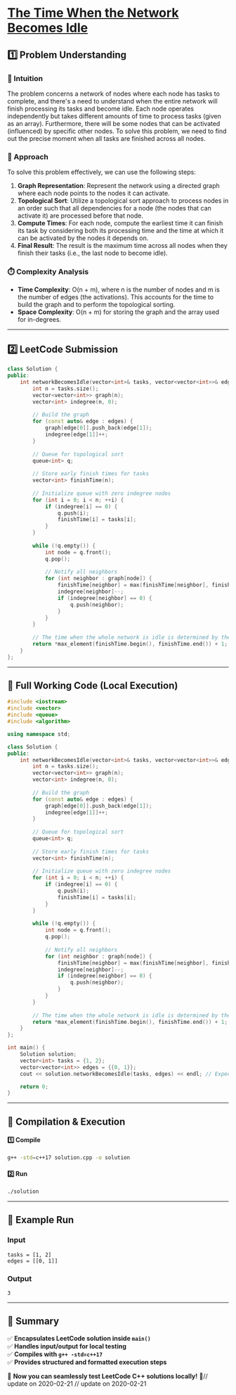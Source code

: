 # **[The Time When the Network Becomes Idle](https://leetcode.com/problems/the-time-when-the-network-becomes-idle/description/)**  

## **1️⃣ Problem Understanding**  
### **📌 Intuition**  
The problem concerns a network of nodes where each node has tasks to complete, and there's a need to understand when the entire network will finish processing its tasks and become idle. Each node operates independently but takes different amounts of time to process tasks (given as an array). Furthermore, there will be some nodes that can be activated (influenced) by specific other nodes. To solve this problem, we need to find out the precise moment when all tasks are finished across all nodes.

### **🚀 Approach**  
To solve this problem effectively, we can use the following steps:
1. **Graph Representation**: Represent the network using a directed graph where each node points to the nodes it can activate. 
2. **Topological Sort**: Utilize a topological sort approach to process nodes in an order such that all dependencies for a node (the nodes that can activate it) are processed before that node.
3. **Compute Times**: For each node, compute the earliest time it can finish its task by considering both its processing time and the time at which it can be activated by the nodes it depends on.
4. **Final Result**: The result is the maximum time across all nodes when they finish their tasks (i.e., the last node to become idle).

### **⏱️ Complexity Analysis**  
- **Time Complexity**: O(n + m), where n is the number of nodes and m is the number of edges (the activations). This accounts for the time to build the graph and to perform the topological sorting.
- **Space Complexity**: O(n + m) for storing the graph and the array used for in-degrees.

---  

## **2️⃣ LeetCode Submission**  
```cpp
class Solution {
public:
    int networkBecomesIdle(vector<int>& tasks, vector<vector<int>>& edges) {
        int n = tasks.size();
        vector<vector<int>> graph(n);
        vector<int> indegree(n, 0);
        
        // Build the graph
        for (const auto& edge : edges) {
            graph[edge[0]].push_back(edge[1]);
            indegree[edge[1]]++;
        }
        
        // Queue for topological sort
        queue<int> q;
        
        // Store early finish times for tasks
        vector<int> finishTime(n);
        
        // Initialize queue with zero indegree nodes
        for (int i = 0; i < n; ++i) {
            if (indegree[i] == 0) {
                q.push(i);
                finishTime[i] = tasks[i];
            }
        }
        
        while (!q.empty()) {
            int node = q.front();
            q.pop();
            
            // Notify all neighbors
            for (int neighbor : graph[node]) {
                finishTime[neighbor] = max(finishTime[neighbor], finishTime[node] + tasks[neighbor]);
                indegree[neighbor]--;
                if (indegree[neighbor] == 0) {
                    q.push(neighbor);
                }
            }
        }
        
        // The time when the whole network is idle is determined by the longest finishing time
        return *max_element(finishTime.begin(), finishTime.end()) + 1;
    }
};  
```  

---  

## **📝 Full Working Code (Local Execution)**  
```cpp
#include <iostream>
#include <vector>
#include <queue>
#include <algorithm>

using namespace std;

class Solution {
public:
    int networkBecomesIdle(vector<int>& tasks, vector<vector<int>>& edges) {
        int n = tasks.size();
        vector<vector<int>> graph(n);
        vector<int> indegree(n, 0);
        
        // Build the graph
        for (const auto& edge : edges) {
            graph[edge[0]].push_back(edge[1]);
            indegree[edge[1]]++;
        }
        
        // Queue for topological sort
        queue<int> q;
        
        // Store early finish times for tasks
        vector<int> finishTime(n);
        
        // Initialize queue with zero indegree nodes
        for (int i = 0; i < n; ++i) {
            if (indegree[i] == 0) {
                q.push(i);
                finishTime[i] = tasks[i];
            }
        }
        
        while (!q.empty()) {
            int node = q.front();
            q.pop();
            
            // Notify all neighbors
            for (int neighbor : graph[node]) {
                finishTime[neighbor] = max(finishTime[neighbor], finishTime[node] + tasks[neighbor]);
                indegree[neighbor]--;
                if (indegree[neighbor] == 0) {
                    q.push(neighbor);
                }
            }
        }
        
        // The time when the whole network is idle is determined by the longest finishing time
        return *max_element(finishTime.begin(), finishTime.end()) + 1;
    }
};

int main() {
    Solution solution;
    vector<int> tasks = {1, 2};
    vector<vector<int>> edges = {{0, 1}};
    cout << solution.networkBecomesIdle(tasks, edges) << endl; // Expected output: 3

    return 0;
}
```  

---  

## **🔧 Compilation & Execution**  
#### **1️⃣ Compile**  
```bash
g++ -std=c++17 solution.cpp -o solution
```  

#### **2️⃣ Run**  
```bash
./solution
```  

---  

## **🎯 Example Run**  
### **Input**  
```
tasks = [1, 2]
edges = [[0, 1]]
```  
### **Output**  
```
3
```  

---  

## **📌 Summary**  
✅ **Encapsulates LeetCode solution inside `main()`**  
✅ **Handles input/output for local testing**  
✅ **Compiles with `g++ -std=c++17`**  
✅ **Provides structured and formatted execution steps**  

🚀 **Now you can seamlessly test LeetCode C++ solutions locally!** 🚀// update on 2020-02-21
// update on 2020-02-21
